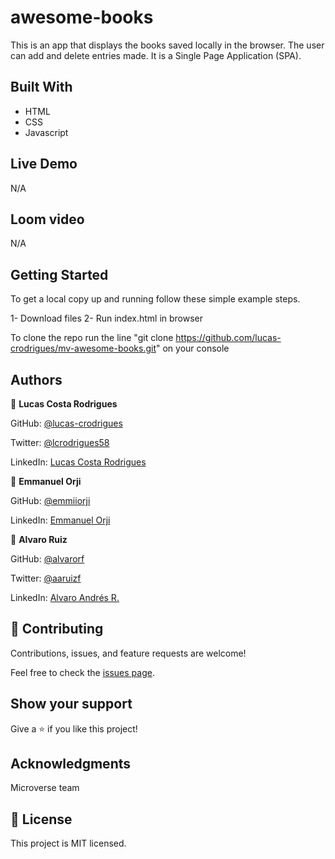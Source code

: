 # awesome-books
This is an app that displays the books saved locally in the browser. The user can add and delete entries made. It is a Single Page Application (SPA).

## Built With

- HTML
- CSS 
- Javascript

## Live Demo

 N/A

 ## Loom video

 N/A

## Getting Started

To get a local copy up and running follow these simple example steps.

  1- Download files
  2- Run index.html in browser

To clone the repo run the line "git clone https://github.com/lucas-crodrigues/mv-awesome-books.git" on your console

## Authors

👤 **Lucas Costa Rodrigues**

GitHub: [@lucas-crodrigues](https://github.com/lucas-crodrigues)

Twitter: [@lcrodrigues58](https://twitter.com/lcrodrigues58)

LinkedIn: [Lucas Costa Rodrigues](https://www.linkedin.com/in/lucascostarodrigues/)

👤 **Emmanuel Orji**

GitHub: [@emmiiorji](https://github.com/emmiiorji)

LinkedIn: [Emmanuel Orji](https://www.linkedin.com/in/emmanuel-orji-2a8317121/)

👤 **Alvaro Ruiz**

GitHub: [@alvarorf](https://github.com/alvarorf)

Twitter: [@aaruizf](https://twitter.com/aaruizf)

LinkedIn: [Alvaro Andrés R.](https://www.linkedin.com/in/alvaro-andr%C3%A9s-ruiz-florez/)

## 🤝 Contributing

Contributions, issues, and feature requests are welcome!

Feel free to check the [issues page](https://github.com/lucas-crodrigues/mv-awesome-books/issues).

## Show your support
Give a ⭐️ if you like this project!

## Acknowledgments

Microverse team

## 📝 License

This project is MIT licensed.
